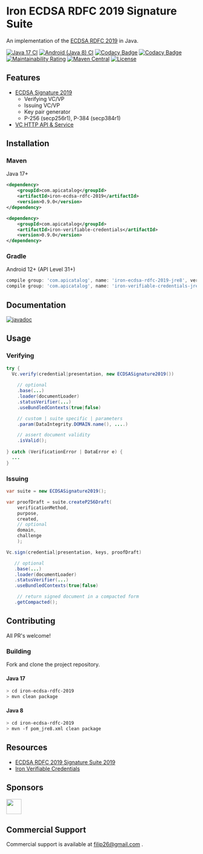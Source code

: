 # Iron ECDSA RDFC 2019 Signature Suite

An implementation of the [ECDSA RDFC 2019](https://www.w3.org/TR/vc-di-ecdsa/#ecdsa-rdfc-2019) in Java.

[![Java 17 CI](https://github.com/filip26/iron-ecdsa-rdfc-2019/actions/workflows/java17-build.yml/badge.svg)](https://github.com/filip26/iron-ecdsa-rdfc-2019/actions/workflows/java17-build.yml)
[![Android (Java 8) CI](https://github.com/filip26/iron-ecdsa-rdfc-2019/actions/workflows/java8-build.yml/badge.svg)](https://github.com/filip26/iron-ecdsa-rdfc-2019/actions/workflows/java8-build.yml)
[![Codacy Badge](https://app.codacy.com/project/badge/Grade/806688cdb1d248e8b5cc2a67f6c2f0f8)](https://www.codacy.com/gh/filip26/iron-ecdsa-rdfc-2019/dashboard?utm_source=github.com&amp;utm_medium=referral&amp;utm_content=filip26/iron-ecdsa-rdfc-2019&amp;utm_campaign=Badge_Grade)
[![Codacy Badge](https://app.codacy.com/project/badge/Coverage/806688cdb1d248e8b5cc2a67f6c2f0f8)](https://www.codacy.com/gh/filip26/iron-ecdsa-rdfc-2019/dashboard?utm_source=github.com&utm_medium=referral&utm_content=filip26/iron-ecdsa-rdfc-2019&utm_campaign=Badge_Coverage)
[![Maintainability Rating](https://sonarcloud.io/api/project_badges/measure?project=filip26_iron-ecdsa-rdfc-2019&metric=sqale_rating)](https://sonarcloud.io/dashboard?id=filip26_iron-ecdsa-rdfc-2019)
[![Maven Central](https://img.shields.io/maven-central/v/com.apicatalog/iron-ecdsa-rdfc-2019.svg?label=Maven%20Central)](https://search.maven.org/search?q=g:%22com.apicatalog%22%20AND%20a:%22iron-ecdsa-rdfc-2019%22)
[![License](https://img.shields.io/badge/License-Apache%202.0-blue.svg)](https://opensource.org/licenses/Apache-2.0)

## Features
* [ECDSA Signature 2019](https://www.w3.org/TR/vc-di-ecdsa/)
  * Verifying VC/VP
  * Issuing VC/VP
  * Key pair generator
  * P-256 (secp256r1), P-384 (secp384r1)
* [VC HTTP API & Service](https://github.com/filip26/iron-vc-api)

## Installation

### Maven
Java 17+

```xml
<dependency>
    <groupId>com.apicatalog</groupId>
    <artifactId>iron-ecdsa-rdfc-2019</artifactId>
    <version>0.9.0</version>
</dependency>

<dependency>
    <groupId>com.apicatalog</groupId>
    <artifactId>iron-verifiable-credentials</artifactId>
    <version>0.9.0</version>
</dependency>
```

### Gradle

Android 12+ (API Level 31+)

```gradle
compile group: 'com.apicatalog', name: 'iron-ecdsa-rdfc-2019-jre8', version: '0.9.0'
compile group: 'com.apicatalog', name: 'iron-verifiable-credentials-jre8', version: '0.9.0'
```

## Documentation

[![javadoc](https://javadoc.io/badge2/com.apicatalog/iron-ecdsa-rdfc-2019/javadoc.svg)](https://javadoc.io/doc/com.apicatalog/iron-ecdsa-rdfc-2019)

## Usage

### Verifying 

```java
try {
  Vc.verify(credential|presentation, new ECDSASignature2019())
      
    // optional
    .base(...)
    .loader(documentLoader) 
    .statusVerifier(...)
    .useBundledContexts(true|false)

    // custom | suite specific | parameters
    .param(DataIntegrity.DOMAIN.name(), ....)

    // assert document validity
    .isValid();
    
} catch (VerificationError | DataError e) {
  ...
}

```

### Issuing

```java
var suite = new ECDSASignature2019();

var proofDraft = suite.createP256Draft(
    verificationMethod,
    purpose,
    created,
    // optional
    domain,
    challenge
    );

Vc.sign(credential|presentation, keys, proofDraft)

   // optional
   .base(...)
   .loader(documentLoader) 
   .statusVerifier(...)
   .useBundledContexts(true|false)

    // return signed document in a compacted form
   .getCompacted();

```

## Contributing

All PR's welcome!

### Building

Fork and clone the project repository.

#### Java 17
```bash
> cd iron-ecdsa-rdfc-2019
> mvn clean package
```

#### Java 8
```bash
> cd iron-ecdsa-rdfc-2019
> mvn -f pom_jre8.xml clean package
```

## Resources
* [ECDSA RDFC 2019 Signature Suite 2019](https://www.w3.org/TR/vc-di-ecdsa/#ecdsa-rdfc-2019)
* [Iron Verifiable Credentials](https://github.com/filip26/iron-verifiable-credentials)

## Sponsors

<a href="https://github.com/digitalbazaar">
  <img src="https://avatars.githubusercontent.com/u/167436?s=200&v=4" width="40" />
</a> 

## Commercial Support
Commercial support is available at filip26@gmail.com
.
